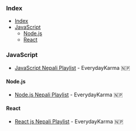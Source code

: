 ### Index

- [Index](#index)
- [JavaScript](#javascript)
  - [Node.js](#nodejs)
  - [React](#react)


### JavaScript

* [JavaScript Nepali Playlist](https://www.youtube.com/playlist?list=PLckS_N3kOwFH-GCqCd6i-vPo-Z75DcOnc) - EverydayKarma 🇳🇵


#### Node.js

* [Node.js Nepali Playlist](https://www.youtube.com/playlist?list=PLckS_N3kOwFEJnIy0PG0zU6XjUOBGkW9x) - EverydayKarma 🇳🇵

#### React

* [React js Nepali Playlist](https://www.youtube.com/playlist?list=PLckS_N3kOwFHhFEmcRs8jvX7xFaRFI4H1) - EverydayKarma 🇳🇵
